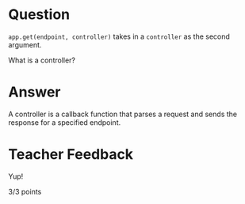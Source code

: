 # Question

`app.get(endpoint, controller)` takes in a `controller` as the second argument.

What is a controller?

# Answer

A controller is a callback function that parses a request and sends the response for a specified endpoint.

# Teacher Feedback

Yup!

3/3 points